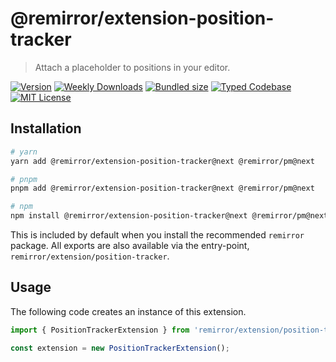 # @remirror/extension-position-tracker

> Attach a placeholder to positions in your editor.

[![Version][version]][npm] [![Weekly Downloads][downloads-badge]][npm] [![Bundled size][size-badge]][size] [![Typed Codebase][typescript]](#) [![MIT License][license]](#)

[version]: https://flat.badgen.net/npm/v/@remirror/extension-position-tracker/next
[npm]: https://npmjs.com/package/@remirror/extension-position-tracker/v/next
[license]: https://flat.badgen.net/badge/license/MIT/purple
[size]: https://bundlephobia.com/result?p=@remirror/extension-position-tracker@next
[size-badge]: https://flat.badgen.net/bundlephobia/minzip/@remirror/extension-position-tracker@next
[typescript]: https://flat.badgen.net/badge/icon/TypeScript?icon=typescript&label
[downloads-badge]: https://badgen.net/npm/dw/@remirror/extension-position-tracker/red?icon=npm

## Installation

```bash
# yarn
yarn add @remirror/extension-position-tracker@next @remirror/pm@next

# pnpm
pnpm add @remirror/extension-position-tracker@next @remirror/pm@next

# npm
npm install @remirror/extension-position-tracker@next @remirror/pm@next
```

This is included by default when you install the recommended `remirror` package. All exports are also available via the entry-point, `remirror/extension/position-tracker`.

## Usage

The following code creates an instance of this extension.

```ts
import { PositionTrackerExtension } from 'remirror/extension/position-tracker';

const extension = new PositionTrackerExtension();
```
